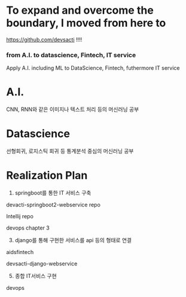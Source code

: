 # To expand and overcome the boundary, I moved from here to
https://github.com/devsacti 
!!!!

### from A.I. to datascience, Fintech, IT service
 Apply A.I. including ML to DataScience, Fintech, futhermore IT service

# A.I.
CNN, RNN와 같은 이미지나 텍스트 처리 등의 머신러닝 공부

# Datascience
선형회귀, 로지스틱 회귀 등 통계분석 중심의 머신러닝 공부

# Realization Plan
1. springboot를 통한 IT 서비스 구축

devacti-springboot2-webservice repo

Intellij repo

devops chapter 3

3. django를 통해 구현한 서비스를 api 등의 형태로 연결

aidsfintech

devsacti-django-webservice


5. 종합 IT서비스 구현

devops

